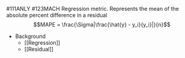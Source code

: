 #111ANLY #123MACH 
Regression metric. Represents the mean of the absolute percent difference in a residual
$$MAPE = \frac{\Sigma|\frac{\hat{y} - y_i}{y_i}|}{n}$$
- Background
	- [[Regression]]
	- [[Residual]]